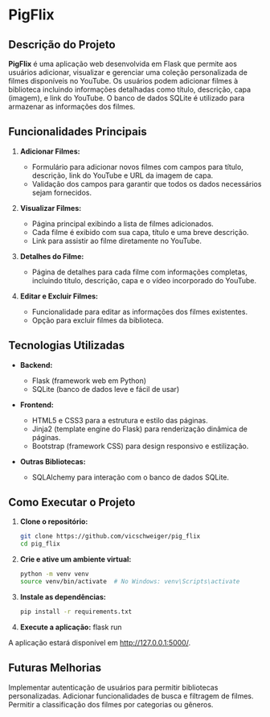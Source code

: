 # PigFlix

## Descrição do Projeto

**PigFlix** é uma aplicação web desenvolvida em Flask que permite aos usuários adicionar, visualizar e gerenciar uma coleção personalizada de filmes disponíveis no YouTube. Os usuários podem adicionar filmes à biblioteca incluindo informações detalhadas como título, descrição, capa (imagem), e link do YouTube. O banco de dados SQLite é utilizado para armazenar as informações dos filmes.

## Funcionalidades Principais

1. **Adicionar Filmes:**
   - Formulário para adicionar novos filmes com campos para título, descrição, link do YouTube e URL da imagem de capa.
   - Validação dos campos para garantir que todos os dados necessários sejam fornecidos.

2. **Visualizar Filmes:**
   - Página principal exibindo a lista de filmes adicionados.
   - Cada filme é exibido com sua capa, título e uma breve descrição.
   - Link para assistir ao filme diretamente no YouTube.

3. **Detalhes do Filme:**
   - Página de detalhes para cada filme com informações completas, incluindo título, descrição, capa e o vídeo incorporado do YouTube.

4. **Editar e Excluir Filmes:**
   - Funcionalidade para editar as informações dos filmes existentes.
   - Opção para excluir filmes da biblioteca.

## Tecnologias Utilizadas

- **Backend:**
  - Flask (framework web em Python)
  - SQLite (banco de dados leve e fácil de usar)

- **Frontend:**
  - HTML5 e CSS3 para a estrutura e estilo das páginas.
  - Jinja2 (template engine do Flask) para renderização dinâmica de páginas.
  - Bootstrap (framework CSS) para design responsivo e estilização.

- **Outras Bibliotecas:**
  - SQLAlchemy para interação com o banco de dados SQLite.

## Como Executar o Projeto

1. **Clone o repositório:**
   ```bash
   git clone https://github.com/vicschweiger/pig_flix
   cd pig_flix

2. **Crie e ative um ambiente virtual:**
   ```bash
   python -m venv venv
   source venv/bin/activate  # No Windows: venv\Scripts\activate

3. **Instale as dependências:**
   ```bash
   pip install -r requirements.txt
   
4. **Execute a aplicação:**
   flask run

A aplicação estará disponível em http://127.0.0.1:5000/.

## Futuras Melhorias
Implementar autenticação de usuários para permitir bibliotecas personalizadas.
Adicionar funcionalidades de busca e filtragem de filmes.
Permitir a classificação dos filmes por categorias ou gêneros.
   


